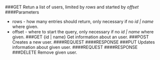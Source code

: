 ###GET
Retun a list of users, limited by _rows_ and started by _offset_
####Parameters
* rows - how many entries should return, only necessary if no _id | name_ where given.
* offset - where to start the query, only necessary if no _id | name_ where given.
###GET {id | name}
Get information about an user.
###POST
Creates a new user.
####REQUEST
####RESPONSE
###PUT
Updates information about given user.
####REQUEST
####RESPONSE
###DELETE
Remove given user.